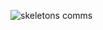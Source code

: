 ![skeletons comms](https://github.com/blackmamba442/Rx/assets/97571183/761d7c05-aac2-4a37-8e8e-495a508361c5)
